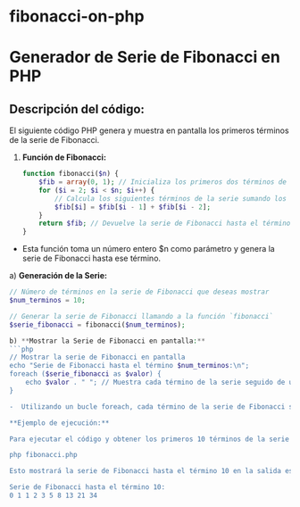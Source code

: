 # fibonacci-on-php
# Generador de Serie de Fibonacci en PHP

## Descripción del código:

El siguiente código PHP genera y muestra en pantalla los primeros términos de la serie de Fibonacci.

1. **Función de Fibonacci:**
   ```php
   function fibonacci($n) {
       $fib = array(0, 1); // Inicializa los primeros dos términos de la serie
       for ($i = 2; $i < $n; $i++) {
           // Calcula los siguientes términos de la serie sumando los dos términos anteriores
           $fib[$i] = $fib[$i - 1] + $fib[$i - 2];
       }
       return $fib; // Devuelve la serie de Fibonacci hasta el término $n
   }
- Esta función toma un número entero $n como parámetro y genera la serie de Fibonacci hasta ese término.

a) **Generación de la Serie:**
```php
// Número de términos en la serie de Fibonacci que deseas mostrar
$num_terminos = 10;

// Generar la serie de Fibonacci llamando a la función `fibonacci`
$serie_fibonacci = fibonacci($num_terminos);

b) **Mostrar la Serie de Fibonacci en pantalla:**
```php
// Mostrar la serie de Fibonacci en pantalla
echo "Serie de Fibonacci hasta el término $num_terminos:\n";
foreach ($serie_fibonacci as $valor) {
    echo $valor . " "; // Muestra cada término de la serie seguido de un espacio en pantalla
}

-  Utilizando un bucle foreach, cada término de la serie de Fibonacci se muestra en la pantalla seguido de un espacio.

**Ejemplo de ejecución:**

Para ejecutar el código y obtener los primeros 10 términos de la serie de Fibonacci, simplemente guarda el código PHP en un archivo llamado fibonacci.php y ejecútalo en un servidor PHP. Por ejemplo:

php fibonacci.php

Esto mostrará la serie de Fibonacci hasta el término 10 en la salida estándar.

Serie de Fibonacci hasta el término 10:
0 1 1 2 3 5 8 13 21 34

